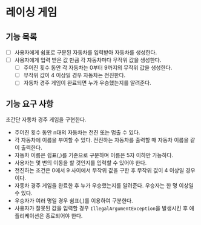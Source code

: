 # 레이싱 게임

## 기능 목록

- [ ] 사용자에게 쉼표로 구분된 자동차를 입력받아 자동차를 생성한다.
- [ ] 사용자에게 입력 받은 값 만큼 각 자동차마다 무작위 값을 생성한다. 
  - [ ] 주어진 횟수 동안 각 자동차는 0부터 9까지의 무작위 값을 생성한다.
  - [ ] 무작위 값이 4 이상일 경우 자동차는 전진한다. 
  - [ ] 자동차 경주 게임이 완료되면 누가 우승했는지를 알려준다. 

## 기능 요구 사항

초간단 자동차 경주 게임을 구현한다.

- 주어진 횟수 동안 n대의 자동차는 전진 또는 멈출 수 있다.
- 각 자동차에 이름을 부여할 수 있다. 전진하는 자동차를 출력할 때 자동차 이름을 같이 출력한다.
- 자동차 이름은 쉼표(,)를 기준으로 구분하며 이름은 5자 이하만 가능하다.
- 사용자는 몇 번의 이동을 할 것인지를 입력할 수 있어야 한다.
- 전진하는 조건은 0에서 9 사이에서 무작위 값을 구한 후 무작위 값이 4 이상일 경우이다.
- 자동차 경주 게임을 완료한 후 누가 우승했는지를 알려준다. 우승자는 한 명 이상일 수 있다.
- 우승자가 여러 명일 경우 쉼표(,)를 이용하여 구분한다.
- 사용자가 잘못된 값을 입력할 경우 `IllegalArgumentException`을 발생시킨 후 애플리케이션은 종료되어야 한다.
